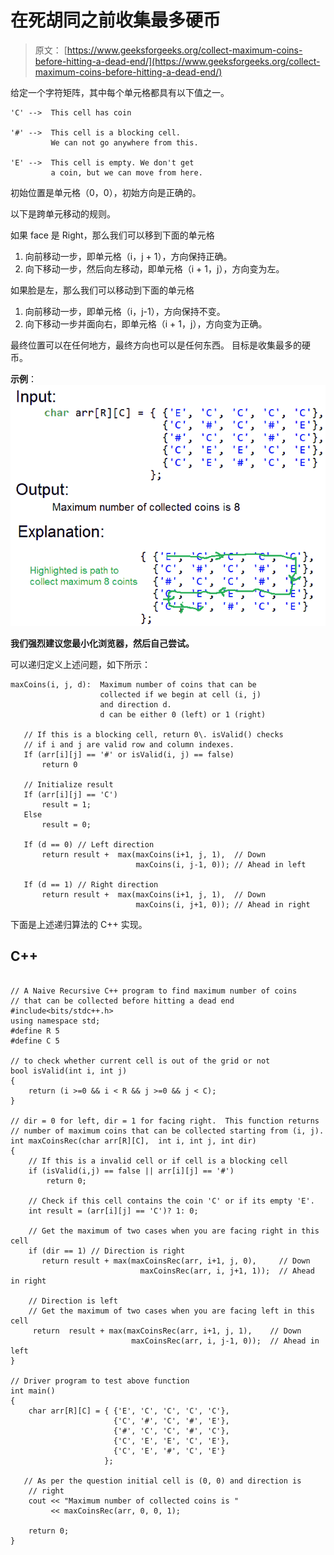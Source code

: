# 在死胡同之前收集最多硬币

> 原文： [https://www.geeksforgeeks.org/collect-maximum-coins-before-hitting-a-dead-end/](https://www.geeksforgeeks.org/collect-maximum-coins-before-hitting-a-dead-end/)

给定一个字符矩阵，其中每个单元格都具有以下值之一。

```
'C' -->  This cell has coin

'#' -->  This cell is a blocking cell. 
         We can not go anywhere from this.

'E' -->  This cell is empty. We don't get
         a coin, but we can move from here.  
```

初始位置是单元格（0，0），初始方向是正确的。

以下是跨单元移动的规则。

如果 face 是 Right，那么我们可以移到下面的单元格

1.  向前移动一步，即单元格（i，j + 1），方向保持正确。
2.  向下移动一步，然后向左移动，即单元格（i + 1，j），方向变为左。

如果脸是左，那么我们可以移动到下面的单元格

1.  向前移动一步，即单元格（i，j-1），方向保持不变。
2.  向下移动一步并面向右，即单元格（i + 1，j），方向变为正确。

最终位置可以在任何地方，最终方向也可以是任何东西。 目标是收集最多的硬币。

**示例**：
[![example](img/e9221a02274b3cad4af9c80b7d9a9227.png)](https://media.geeksforgeeks.org/wp-content/cdn-uploads/example.png)

**我们强烈建议您最小化浏览器，然后自己尝试。**

可以递归定义上述问题，如下所示：

```
maxCoins(i, j, d):  Maximum number of coins that can be 
                    collected if we begin at cell (i, j)
                    and direction d.
                    d can be either 0 (left) or 1 (right)

   // If this is a blocking cell, return 0\. isValid() checks
   // if i and j are valid row and column indexes.
   If (arr[i][j] == '#' or isValid(i, j) == false)
       return 0

   // Initialize result
   If (arr[i][j] == 'C')
       result = 1;
   Else 
       result = 0;

   If (d == 0) // Left direction 
       return result +  max(maxCoins(i+1, j, 1),  // Down
                            maxCoins(i, j-1, 0)); // Ahead in left

   If (d == 1) // Right direction 
       return result +  max(maxCoins(i+1, j, 1),  // Down
                            maxCoins(i, j+1, 0)); // Ahead in right

```

下面是上述递归算法的 C++ 实现。

## C++ 

```

// A Naive Recursive C++ program to find maximum number of coins 
// that can be collected before hitting a dead end 
#include<bits/stdc++.h> 
using namespace std; 
#define R 5 
#define C 5 

// to check whether current cell is out of the grid or not 
bool isValid(int i, int j) 
{ 
    return (i >=0 && i < R && j >=0 && j < C); 
} 

// dir = 0 for left, dir = 1 for facing right.  This function returns 
// number of maximum coins that can be collected starting from (i, j). 
int maxCoinsRec(char arr[R][C],  int i, int j, int dir) 
{ 
    // If this is a invalid cell or if cell is a blocking cell 
    if (isValid(i,j) == false || arr[i][j] == '#') 
        return 0; 

    // Check if this cell contains the coin 'C' or if its empty 'E'. 
    int result = (arr[i][j] == 'C')? 1: 0; 

    // Get the maximum of two cases when you are facing right in this cell 
    if (dir == 1) // Direction is right 
       return result + max(maxCoinsRec(arr, i+1, j, 0),     // Down 
                             maxCoinsRec(arr, i, j+1, 1));  // Ahead in right 

    // Direction is left 
    // Get the maximum of two cases when you are facing left in this cell 
     return  result + max(maxCoinsRec(arr, i+1, j, 1),    // Down 
                           maxCoinsRec(arr, i, j-1, 0));  // Ahead in left 
} 

// Driver program to test above function 
int main() 
{ 
    char arr[R][C] = { {'E', 'C', 'C', 'C', 'C'}, 
                       {'C', '#', 'C', '#', 'E'}, 
                       {'#', 'C', 'C', '#', 'C'}, 
                       {'C', 'E', 'E', 'C', 'E'}, 
                       {'C', 'E', '#', 'C', 'E'} 
                     }; 

   // As per the question initial cell is (0, 0) and direction is 
    // right 
    cout << "Maximum number of collected coins is "
         << maxCoinsRec(arr, 0, 0, 1); 

    return 0; 
} 

```